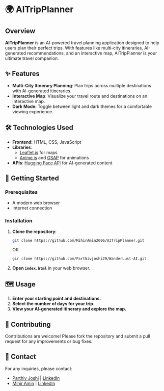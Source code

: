 # 🌍 AITripPlanner

## Overview

**AITripPlanner** is an AI-powered travel planning application designed to help users plan their perfect trips. With features like multi-city itineraries, AI-generated recommendations, and an interactive map, AITripPlanner is your ultimate travel companion.

## ✨ Features

- **Multi-City Itinerary Planning**: Plan trips across multiple destinations with AI-generated itineraries.
- **Interactive Map**: Visualize your travel route and destinations on an interactive map.
- **Dark Mode**: Toggle between light and dark themes for a comfortable viewing experience.

## 🛠️ Technologies Used

- **Frontend**: HTML, CSS, JavaScript
- **Libraries**: 
  - [Leaflet.js](https://leafletjs.com/) for maps
  - [Anime.js](https://animejs.com/) and [GSAP](https://greensock.com/gsap/) for animations
- **APIs**: [Hugging Face API](https://huggingface.co/) for AI-generated content

## 🚀 Getting Started

### Prerequisites

- A modern web browser
- Internet connection

### Installation

1. **Clone the repository**:
   ```bash
   git clone https://github.com/MihirAmin2006/AITripPlanner.git
   ```
   OR
   ```bash
   gir clone https://github.com/Parthivjoshi29/WanderLust-AI.git
   ```
2. **Open `index.html`** in your web browser.

## 🗺️ Usage

1. **Enter your starting point and destinations.**
2. **Select the number of days for your trip.**
3. **View your AI-generated itinerary and explore the map.**

## 🤝 Contributing

Contributions are welcome! Please fork the repository and submit a pull request for any improvements or bug fixes.

## 📧 Contact

For any inquiries, please contact:

- [Parthiv Joshi](mailto:shambhlo2006@gmail.com) | [LinkedIn](https://www.linkedin.com/in/parthiv-joshi-8a7766281/)
- [Mihir Amin](mailto:mihiramin99@gmail.com) | [LinkedIn](www.linkedin.com/in/mihir-amin-49033a2ab)
